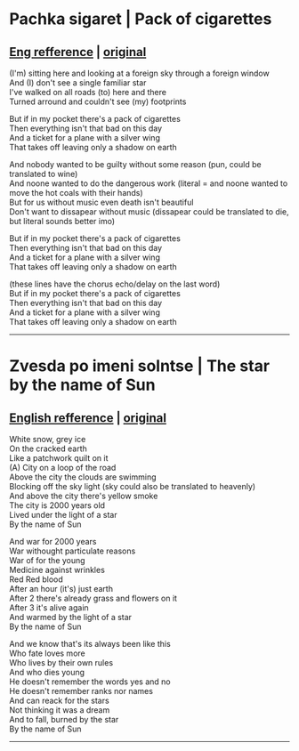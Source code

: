 # Pachka sigaret | Pack of cigarettes
## [Eng refference](https://youtu.be/OWDCuOKYckI) | [original](https://open.spotify.com/track/7nzMU6ive8Zpv6Puqid46W?si=nrj244fARhqNtIwIbhxuLQ\&utm_source=copy-link)
(I'm) sitting here and looking at a foreign sky through a foreign window  
And (I) don't see a single familiar star  
I've walked on all roads (to) here and there  
Turned arround and couldn't see (my) footprints  

But if in my pocket there's a pack of cigarettes  
Then everything isn't that bad on this day  
And a ticket for a plane with a silver wing  
That takes off leaving only a shadow on earth  

And nobody wanted to be guilty without some reason (pun, could be translated to wine)  
And noone wanted to do the dangerous work (literal = and noone wanted to move the hot coals with their hands)  
But for us without music even death isn't beautiful  
Don't want to dissapear without music (dissapear could be translated to die, but literal sounds better imo)  

But if in my pocket there's a pack of cigarettes  
Then everything isn't that bad on this day  
And a ticket for a plane with a silver wing  
That takes off leaving only a shadow on earth  

(these lines have the chorus echo/delay on the last word)  
But if in my pocket there's a pack of cigarettes  
Then everything isn't that bad on this day  
And a ticket for a plane with a silver wing  
That takes off leaving only a shadow on earth  

***

# Zvesda po imeni solntse | The star by the name of Sun
## [English refference](https://youtu.be/aA-qT6TLHWY) | [original](https://open.spotify.com/track/4g87T7h8coshsA1zJjFFbG?si=VahPWwK9TnyZwNDobZ7tEA\&utm_source=copy-link)
White snow, grey ice  
On the cracked earth  
Like a patchwork quilt on it  
(A) City on a loop of the road  
Above the city the clouds are swimming  
Blocking off the sky light (sky could also be translated to heavenly)  
And above the city there's yellow smoke  
The city is 2000 years old  
Lived under the light of a star  
By the name of Sun  

And war for 2000 years  
War withought particulate reasons  
War of for the young  
Medicine against wrinkles  
Red Red blood  
After an hour (it's) just earth  
After 2 there's already grass and flowers on it  
After 3 it's alive again  
And warmed by the light of a star  
By the name of Sun  

And we know that's its always been like this  
Who fate loves more  
Who lives by their own rules  
And who dies young  
He doesn't remember the words yes and no  
He doesn't remember ranks nor names  
And can reack for the stars  
Not thinking it was a dream  
And to fall, burned by the star  
By the name of Sun  
***
